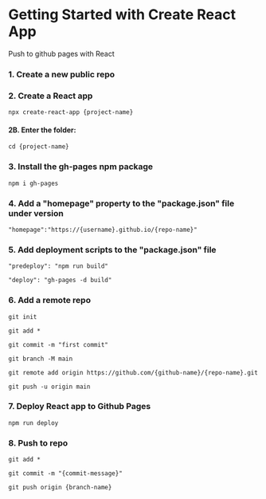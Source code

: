 # Getting Started with Create React App

Push to github pages with React

### 1. Create a new public repo

### 2. Create a React app
```
npx create-react-app {project-name}
```

#### 2B. Enter the folder:
```
cd {project-name}
```

### 3. Install the gh-pages npm package
```
npm i gh-pages
```

### 4. Add a "homepage" property to the "package.json" file under version
```
"homepage":"https://{username}.github.io/{repo-name}"
```

### 5. Add deployment scripts to the "package.json" file
```
"predeploy": "npm run build"
```

```
"deploy": "gh-pages -d build"
```

### 6. Add a remote repo

```
git init
```

```
git add *
```

```
git commit -m "first commit"
```

```
git branch -M main
```

```
git remote add origin https://github.com/{github-name}/{repo-name}.git
```

```
git push -u origin main
```

### 7. Deploy React app to Github Pages

```
npm run deploy
```

### 8. Push to repo
```
git add *
```

```
git commit -m "{commit-message}"
```

```
git push origin {branch-name}
```

